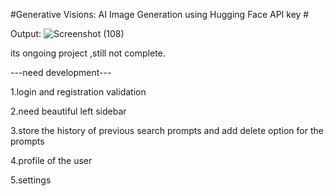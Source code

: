 #Generative Visions: AI Image Generation using Hugging Face API key #

Output:
![Screenshot (108)](https://github.com/KesavaAI/Generative-Visions-AI-Image-Generation/assets/144814421/f76121f4-2e22-46e8-a178-521f65a3cb0e)


its ongoing project ,still not complete.

---need development---

1.login and registration validation 

2.need beautiful left sidebar

3.store the history of previous search prompts and add delete option for the prompts 

4.profile of the user

5.settings

